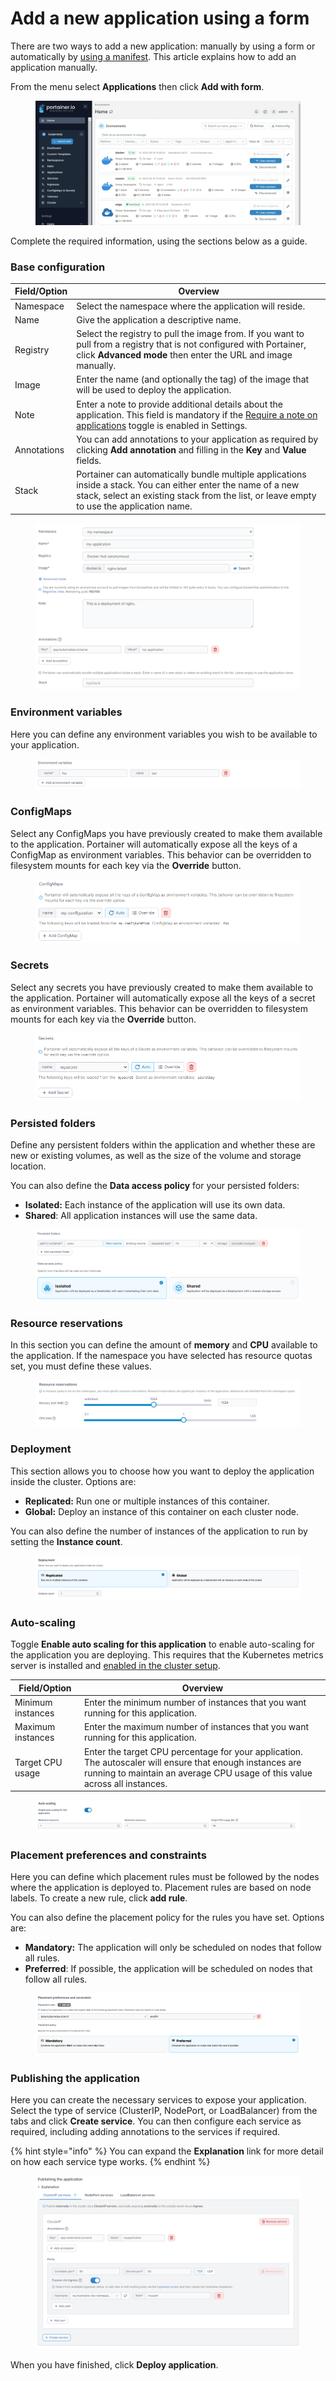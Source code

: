 # Add a new application using a form

There are two ways to add a new application: manually by using a form or automatically by [using a manifest](manifest.md). This article explains how to add an application manually.

From the menu select **Applications** then click **Add with form**.

<figure><img src="../../../.gitbook/assets/2.19-kubernetes-application-add.gif" alt=""><figcaption></figcaption></figure>

Complete the required information, using the sections below as a guide.

### Base configuration

| Field/Option | Overview                                                                                                                                                                                                      |
| ------------ | ------------------------------------------------------------------------------------------------------------------------------------------------------------------------------------------------------------- |
| Namespace    | Select the namespace where the application will reside.                                                                                                                                                       |
| Name         | Give the application a descriptive name.                                                                                                                                                                      |
| Registry     | Select the registry to pull the image from. If you want to pull from a registry that is not configured with Portainer, click **Advanced mode** then enter the URL and image manually.                         |
| Image        | Enter the name (and optionally the tag) of the image that will be used to deploy the application.                                                                                                             |
| Note         | Enter a note to provide additional details about the application. This field is mandatory if the [Require a note on applications](../../../admin/settings/#deployment-options) toggle is enabled in Settings. |
| Annotations  | You can add annotations to your application as required by clicking **Add annotation** and filling in the **Key** and **Value** fields.                                                                       |
| Stack        | Portainer can automatically bundle multiple applications inside a stack. You can either enter the name of a new stack, select an existing stack from the list, or leave empty to use the application name.    |

<figure><img src="../../../.gitbook/assets/2.19-kubernetes-applications-add-form.png" alt=""><figcaption></figcaption></figure>

### Environment variables

Here you can define any environment variables you wish to be available to your application.

<figure><img src="../../../.gitbook/assets/2.18-k8s-applications-add-envvar.png" alt=""><figcaption></figcaption></figure>

### ConfigMaps

Select any ConfigMaps you have previously created to make them available to the application. Portainer will automatically expose all the keys of a ConfigMap as environment variables. This behavior can be overridden to filesystem mounts for each key via the **Override** button.

<figure><img src="../../../.gitbook/assets/2.19-kubernetes-applications-add-form-configmaps.png" alt=""><figcaption></figcaption></figure>

### Secrets

Select any secrets you have previously created to make them available to the application. Portainer will automatically expose all the keys of a secret as environment variables. This behavior can be overridden to filesystem mounts for each key via the **Override** button.

<figure><img src="../../../.gitbook/assets/2.19-kubernetes-applications-add-form-secrets.png" alt=""><figcaption></figcaption></figure>

### Persisted folders

Define any persistent folders within the application and whether these are new or existing volumes, as well as the size of the volume and storage location.

You can also define the **Data access policy** for your persisted folders:

* **Isolated:** Each instance of the application will use its own data.
* **Shared**: All application instances will use the same data.

<figure><img src="../../../.gitbook/assets/2.18-k8s-applications-add-persisted.png" alt=""><figcaption></figcaption></figure>

### Resource reservations

In this section you can define the amount of **memory** and **CPU** available to the application. If the namespace you have selected has resource quotas set, you must define these values.

<figure><img src="../../../.gitbook/assets/2.18-k8s-applications-add-resourcequota.png" alt=""><figcaption></figcaption></figure>

### Deployment

This section allows you to choose how you want to deploy the application inside the cluster. Options are:

* **Replicated:** Run one or multiple instances of this container.
* **Global:** Deploy an instance of this container on each cluster node.

You can also define the number of instances of the application to run by setting the **Instance count**.

<figure><img src="../../../.gitbook/assets/2.15-kubernetes_applications_add_form_deployment.png" alt=""><figcaption></figcaption></figure>

### Auto-scaling

Toggle **Enable auto scaling for this application** to enable auto-scaling for the application you are deploying. This requires that the Kubernetes metrics server is installed and [enabled in the cluster setup](../cluster/setup.md#resources-and-metrics).

| Field/Option      | Overview                                                                                                                                                                                |
| ----------------- | --------------------------------------------------------------------------------------------------------------------------------------------------------------------------------------- |
| Minimum instances | Enter the minimum number of instances that you want running for this application.                                                                                                       |
| Maximum instances | Enter the maximum number of instances that you want running for this application.                                                                                                       |
| Target CPU usage  | Enter the target CPU percentage for your application. The autoscaler will ensure that enough instances are running to maintain an average CPU usage of this value across all instances. |

<figure><img src="../../../.gitbook/assets/2.15-kubernetes_applications_add_form_autoscaling.png" alt=""><figcaption></figcaption></figure>

### Placement preferences and constraints

Here you can define which placement rules must be followed by the nodes where the application is deployed to. Placement rules are based on node labels. To create a new rule, click **add rule**.

You can also define the placement policy for the rules you have set. Options are:

* **Mandatory:** The application will only be scheduled on nodes that follow all rules.
* **Preferred**: If possible, the application will be scheduled on nodes that follow all rules.

<figure><img src="../../../.gitbook/assets/2.15-kubernetes_applications_add_form_placements.png" alt=""><figcaption></figcaption></figure>

### Publishing the application

Here you can create the necessary services to expose your application. Select the type of service (ClusterIP, NodePort, or LoadBalancer) from the tabs and click **Create service**. You can then configure each service as required, including adding annotations to the services if required.

{% hint style="info" %}
You can expand the **Explanation** link for more detail on how each service type works.
{% endhint %}

<figure><img src="../../../.gitbook/assets/2.19-kubernetes-applications-add-publishing.png" alt=""><figcaption></figcaption></figure>

When you have finished, click **Deploy application**.
